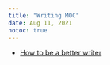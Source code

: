 ```yaml
---
title: "Writing MOC"
date: Aug 11, 2021
notoc: true
---
```


- [How to be a better writer](notes/how-to-be-a-better-writer.md)